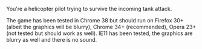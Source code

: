 You're a helicopter pilot trying to survive the incoming tank attack.

The game has been tested in Chrome 38 but should run on Firefox 30+ (albeit the graphics will be blurry), Chrome 34+ (recommended), Opera 23+ (not tested but should work as well). IE11 has been tested, the graphics are blurry as well and there is no sound.